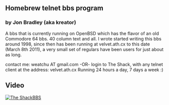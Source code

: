 ## Homebrew telnet bbs program 
### by Jon Bradley (aka kreator)

A bbs that is currently running on OpenBSD which has the flavor
of an old Commodore 64 bbs.  40 column text and all.
I wrote started writing this bbs around 1998, since then has been
running at velvet.ath.cx to this date (March 8th 2011), a very
small set of regulars have been users for just about as long.

contact me: weatchu AT gmail.com -OR- login to The Shack, with
any telnet client at the address: velvet.ath.cx  Running 24 hours
a day, 7 days a week :)

## Video 

[![The ShackBBS](video/Tiny-BBS.gif)](https://www.veoh.com/watch/v15881705K2gA6sNp)
